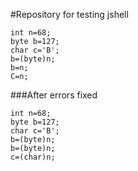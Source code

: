 #Repository for testing jshell
```
int n=68;
byte b=127;
char c='B';
b=(byte)n;
b=n;
C=n;
```
###After errors fixed
```
int n=68;
byte b=127;
char c='B';
b=(byte)n;
b=(byte)n;
c=(char)n;
```